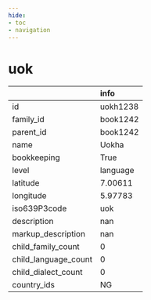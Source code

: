 ```yaml
---
hide:
- toc
- navigation
---
```

# uok
|                      | info     |
|:---------------------|:---------|
| id                   | uokh1238 |
| family_id            | book1242 |
| parent_id            | book1242 |
| name                 | Uokha    |
| bookkeeping          | True     |
| level                | language |
| latitude             | 7.00611  |
| longitude            | 5.97783  |
| iso639P3code         | uok      |
| description          | nan      |
| markup_description   | nan      |
| child_family_count   | 0        |
| child_language_count | 0        |
| child_dialect_count  | 0        |
| country_ids          | NG       |